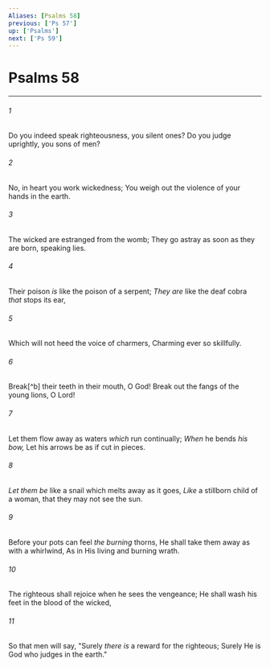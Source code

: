 ```yaml
---
Aliases: [Psalms 58]
previous: ['Ps 57']
up: ['Psalms']
next: ['Ps 59']
---
```

# Psalms 58

***


###### 1 
Do you indeed speak righteousness, you silent ones? Do you judge uprightly, you sons of men? 

###### 2 
No, in heart you work wickedness; You weigh out the violence of your hands in the earth. 

###### 3 
The wicked are estranged from the womb; They go astray as soon as they are born, speaking lies. 

###### 4 
Their poison _is_ like the poison of a serpent; _They are_ like the deaf cobra _that_ stops its ear, 

###### 5 
Which will not heed the voice of charmers, Charming ever so skillfully. 

###### 6 
Break[^b] their teeth in their mouth, O God! Break out the fangs of the young lions, O Lord! 

###### 7 
Let them flow away as waters _which_ run continually; _When_ he bends _his bow,_ Let his arrows be as if cut in pieces. 

###### 8 
_Let them be_ like a snail which melts away as it goes, _Like_ a stillborn child of a woman, that they may not see the sun. 

###### 9 
Before your pots can feel _the burning_ thorns, He shall take them away as with a whirlwind, As in His living and burning wrath. 

###### 10 
The righteous shall rejoice when he sees the vengeance; He shall wash his feet in the blood of the wicked, 

###### 11 
So that men will say, "Surely _there is_ a reward for the righteous; Surely He is God who judges in the earth."

